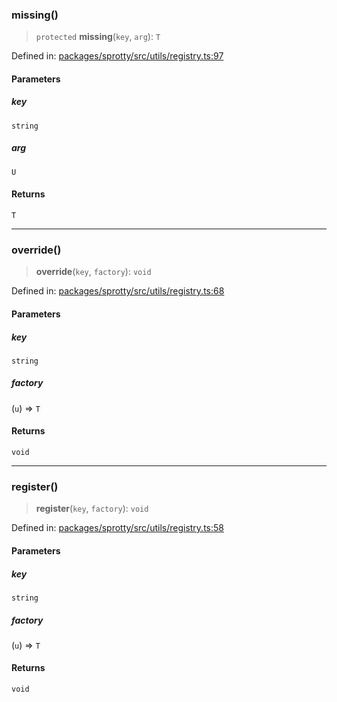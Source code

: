 
### missing()

> `protected` **missing**(`key`, `arg`): `T`

Defined in: [packages/sprotty/src/utils/registry.ts:97](https://github.com/eclipse-sprotty/sprotty/blob/f9b2433481cc27a1ac0c92d525a92039ae7f6c76/packages/sprotty/src/utils/registry.ts#L97)

#### Parameters

##### key

`string`

##### arg

`U`

#### Returns

`T`

***

### override()

> **override**(`key`, `factory`): `void`

Defined in: [packages/sprotty/src/utils/registry.ts:68](https://github.com/eclipse-sprotty/sprotty/blob/f9b2433481cc27a1ac0c92d525a92039ae7f6c76/packages/sprotty/src/utils/registry.ts#L68)

#### Parameters

##### key

`string`

##### factory

(`u`) => `T`

#### Returns

`void`

***

### register()

> **register**(`key`, `factory`): `void`

Defined in: [packages/sprotty/src/utils/registry.ts:58](https://github.com/eclipse-sprotty/sprotty/blob/f9b2433481cc27a1ac0c92d525a92039ae7f6c76/packages/sprotty/src/utils/registry.ts#L58)

#### Parameters

##### key

`string`

##### factory

(`u`) => `T`

#### Returns

`void`
